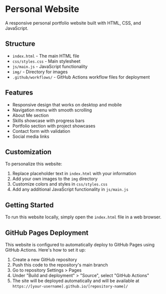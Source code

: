 # Personal Website

A responsive personal portfolio website built with HTML, CSS, and JavaScript.

## Structure

- `index.html` - The main HTML file
- `css/styles.css` - Main stylesheet
- `js/main.js` - JavaScript functionality
- `img/` - Directory for images
- `.github/workflows/` - GitHub Actions workflow files for deployment

## Features

- Responsive design that works on desktop and mobile
- Navigation menu with smooth scrolling
- About Me section
- Skills showcase with progress bars
- Portfolio section with project showcases
- Contact form with validation
- Social media links

## Customization

To personalize this website:

1. Replace placeholder text in `index.html` with your information
2. Add your own images to the `img` directory
3. Customize colors and styles in `css/styles.css`
4. Add any additional JavaScript functionality in `js/main.js`

## Getting Started

To run this website locally, simply open the `index.html` file in a web browser.

## GitHub Pages Deployment

This website is configured to automatically deploy to GitHub Pages using GitHub Actions. Here's how to set it up:

1. Create a new GitHub repository
2. Push this code to the repository's main branch
3. Go to repository Settings > Pages
4. Under "Build and deployment" > "Source", select "GitHub Actions"
5. The site will be deployed automatically and will be available at `https://[your-username].github.io/[repository-name]/`